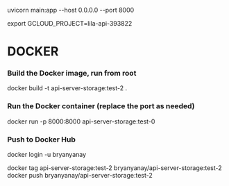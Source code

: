 uvicorn main:app --host 0.0.0.0 --port 8000

export GCLOUD_PROJECT=lila-api-393822


# DOCKER

### Build the Docker image, run from root
docker build -t api-server-storage:test-2 .

### Run the Docker container (replace the port as needed)
docker run -p 8000:8000 api-server-storage:test-0


### Push to Docker Hub
docker login -u bryanyanay

docker tag api-server-storage:test-2 bryanyanay/api-server-storage:test-2
docker push bryanyanay/api-server-storage:test-2